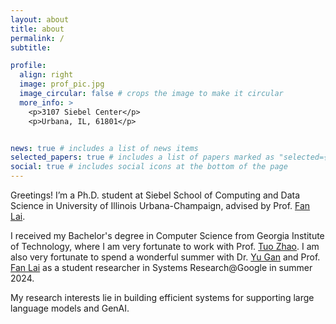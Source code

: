 ```yaml
---
layout: about
title: about
permalink: /
subtitle: 

profile:
  align: right
  image: prof_pic.jpg
  image_circular: false # crops the image to make it circular
  more_info: >
    <p>3107 Siebel Center</p>
    <p>Urbana, IL, 61801</p>


news: true # includes a list of news items
selected_papers: true # includes a list of papers marked as "selected={true}"
social: true # includes social icons at the bottom of the page
---
```

Greetings! I’m a Ph.D. student at Siebel School of Computing and Data Science in University of Illinois Urbana-Champaign, advised by Prof. [Fan Lai](http://fanlai.me).

I received my Bachelor's degree in Computer Science from Georgia Institute of Technology, where I am very fortunate to work with Prof. [Tuo Zhao](https://www2.isye.gatech.edu/~tzhao80/). I am also very fortunate to spend a wonderful summer with Dr. [Yu Gan](https://gy1005.github.io/) and Prof. [Fan Lai](http://fanlai.me) as a student researcher in Systems Research@Google in summer 2024. 

My research interests lie in building efficient systems for supporting large language models and GenAI. 

<!-- Write your biography here. Tell the world about yourself. Link to your favorite [subreddit](http://reddit.com). You can put a picture in, too. The code is already in, just name your picture `prof_pic.jpg` and put it in the `img/` folder.

Put your address / P.O. box / other info right below your picture. You can also disable any of these elements by editing `profile` property of the YAML header of your `_pages/about.md`. Edit `_bibliography/papers.bib` and Jekyll will render your [publications page](/al-folio/publications/) automatically.

Link to your social media connections, too. This theme is set up to use [Font Awesome icons](https://fontawesome.com/) and [Academicons](https://jpswalsh.github.io/academicons/), like the ones below. Add your Facebook, Twitter, LinkedIn, Google Scholar, or just disable all of them. -->
